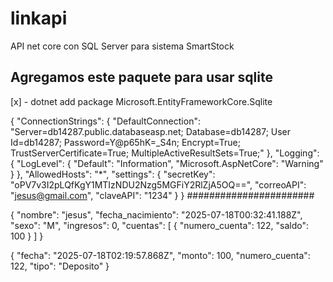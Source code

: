 # linkapi
API net core con SQL Server para sistema SmartStock

## Agregamos este paquete para usar sqlite
[x] - dotnet add package Microsoft.EntityFrameworkCore.Sqlite


{
  "ConnectionStrings": {
    "DefaultConnection": "Server=db14287.public.databaseasp.net; Database=db14287; User Id=db14287; Password=Y@p65hK=_S4n; Encrypt=True; TrustServerCertificate=True; MultipleActiveResultSets=True;"
  },
  "Logging": {
    "LogLevel": {
      "Default": "Information",
      "Microsoft.AspNetCore": "Warning"
    }
  },
  "AllowedHosts": "*",
  "settings": {
    "secretKey": "oPV7v3I2pLQfKgY1MTIzNDU2Nzg5MGFiY2RlZjA5OQ==",
    "correoAPI": "jesus@gmail.com",
    "claveAPI": "1234"
  }
}
#######################

{
  "nombre": "jesus",
  "fecha_nacimiento": "2025-07-18T00:32:41.188Z",
  "sexo": "M",
  "ingresos": 0,
  "cuentas": [
    {
      "numero_cuenta": 122,
      "saldo": 100
    }
  ]
}

{
  "fecha": "2025-07-18T02:19:57.868Z",
  "monto": 100,
  "numero_cuenta": 122,
  "tipo": "Deposito"
}